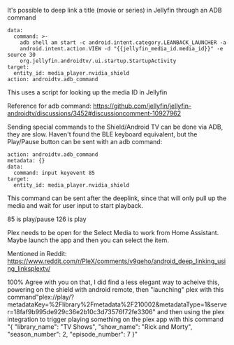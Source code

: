 It's possible to deep link a title (movie or series) in Jellyfin through an ADB command

```
data:
  command: >-
    adb shell am start -c android.intent.category.LEANBACK_LAUNCHER -a
    android.intent.action.VIEW -d "{{jellyfin_media_id.media_id}}" -e source 30
    org.jellyfin.androidtv/.ui.startup.StartupActivity
target:
  entity_id: media_player.nvidia_shield
action: androidtv.adb_command
```

This uses a script for looking up the media ID in Jellyfin

Reference for adb command: https://github.com/jellyfin/jellyfin-androidtv/discussions/3452#discussioncomment-10927962

Sending special commands to the Shield/Android TV can be done via ADB, they are slow. Haven't found the BLE keyboard equivalent, but the Play/Pause button can be sent with an adb command:

```
action: androidtv.adb_command
metadata: {}
data:
  command: input keyevent 85
target:
  entity_id: media_player.nvidia_shield
```

This command can be sent after the deeplink, since that will only pull up the media and wait for user input to start playback.

85 is play/pause
126 is play

Plex needs to be open for the Select Media to work from Home Assistant. Maybe launch the app and then you can select the item.

Mentioned in Reddit: https://www.reddit.com/r/PleX/comments/v9qeho/android_deep_linking_using_linksplextv/

100% Agree with you on that, I did find a less elegant way to acheive this, powering on the shield with android remote, then "launching" plex with this command"plex://play/?metadataKey=%2Flibrary%2Fmetadata%2F210002&metadataType=1&server=18faf9b995de929c36e2b10c3d73576f72fe3306" and then using the plex integration to trigger playing something on the plex app with this command "{ "library_name": "TV Shows", "show_name": "Rick and Morty", "season_number": 2, "episode_number": 7 }" 
